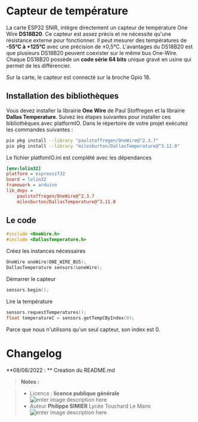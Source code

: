 ﻿# Capteur de température

La carte ESP32 SNIR, intègre directement un capteur de température One Wire **DS18B20**. Ce capteur est assez précis et ne nécessite qu'une résistance externe pour fonctionner. Il peut mesurer des températures de **-55°C à +125°C** avec une précision de ±0,5°C.
L'avantages du DS18B20 est que plusieurs DS18B20 peuvent coexister sur le même bus One-Wire. Chaque DS18B20 possède un **code série 64 bits** unique gravé en usine qui permet de les différencier.

Sur la carte, le capteur est connecté sur la broche Gpio 18.

## Installation des bibliothèques

Vous devez installer la librairie **One Wire** de Paul Stoffregen et la librairie **Dallas Temperature**. Suivez les étapes suivantes pour installer ces bibliothèques avec platformIO. Dans le répertoire de votre projet exécutez les commandes suivantes :
```bash
pio pkg install --library "paulstoffregen/OneWire@^2.3.7"
pio pkg install --library "milesburton/DallasTemperature@^3.11.0"
```
Le fichier platfomIO.ini est complété avec les dépendances
```ini
[env:lolin32]
platform = espressif32
board = lolin32
framework = arduino
lib_deps =
	paulstoffregen/OneWire@^2.3.7
	milesburton/DallasTemperature@^3.11.0
```
## Le code
```cpp
#include <OneWire.h>  
#include <DallasTemperature.h>
```
Créez les instances nécessaires
```cpp
OneWire oneWire(ONE_WIRE_BUS);
DallasTemperature sensors(&oneWire);
```
Démarrer le capteur
```cpp
sensors.begin();
```
Lire la température
```cpp
sensors.requestTemperatures();
float temperatureC = sensors.getTempCByIndex(0);
```
Parce que nous n'utilisons qu'un seul capteur, son index est 0.

# Changelog

**08/08/2022 : ** Creation du README.md 

> **Notes :**


> - Licence : **licence publique générale** ![enter image description here](https://img.shields.io/badge/licence-GPL-green.svg)
> - Auteur **Philippe SIMIER** Lycée Touchard Le Mans
>  ![enter image description here](https://img.shields.io/badge/built-passing-green.svg)
<!-- TOOLBOX 

Génération des badges : https://shields.io/
Génération de ce fichier : https://stackedit.io/editor#


